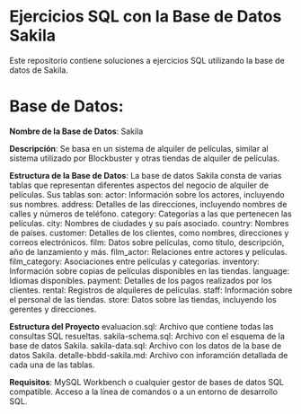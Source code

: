 # Ejercicios SQL con la Base de Datos Sakila
Este repositorio contiene soluciones a ejercicios SQL utilizando la base de datos de Sakila. 
# Base de Datos:
**Nombre de la Base de Datos**: Sakila

**Descripción**: Se basa en un sistema de alquiler de películas, similar al sistema utilizado por Blockbuster y otras tiendas de alquiler de películas.

**Estructura de la Base de Datos**: La base de datos Sakila consta de varias tablas que representan diferentes aspectos del negocio de alquiler de películas. Sus tablas son:
    actor: Información sobre los actores, incluyendo sus nombres.
    address: Detalles de las direcciones, incluyendo nombres de calles y números de teléfono.
    category: Categorías a las que pertenecen las películas.
    city: Nombres de ciudades y su país asociado.
    country: Nombres de países.
    customer: Detalles de los clientes, como nombres, direcciones y correos electrónicos.
    film: Datos sobre películas, como título, descripción, año de lanzamiento y más.
    film_actor: Relaciones entre actores y películas.
    film_category: Asociaciones entre películas y categorías.
    inventory: Información sobre copias de películas disponibles en las tiendas.
    language: Idiomas disponibles.
    payment: Detalles de los pagos realizados por los clientes.
    rental: Registros de alquileres de películas.
    staff: Información sobre el personal de las tiendas.
    store: Datos sobre las tiendas, incluyendo los gerentes y direcciones.

**Estructura del Proyecto**
    evaluacion.sql: Archivo que contiene todas las consultas SQL resueltas.
    sakila-schema.sql: Archivo con el esquema de la base de datos Sakila.
    sakila-data.sql: Archivo con los datos de la base de datos Sakila.
    detalle-bbdd-sakila.md: Archivo con inforamción detallada de cada una de las tablas.
    
**Requisitos**:
    MySQL Workbench o cualquier gestor de bases de datos SQL compatible.
    Acceso a la línea de comandos o a un entorno de desarrollo SQL.